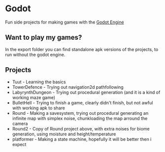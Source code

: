# Godot

Fun side projects for making games with the [Godot Engine](https://godotengine.org)

## Want to play my games?

In the export folder you can find standalone apk versions of the projects, to run without the godot engine.

## Projects

- Tuut - Learning the basics
- TowerDefence - Trying out navigation2d pathfollowing
- LabyrynthDungeon - Trying out procedural generation (and it is a kind of working maze game)
- BulletHell - Trying to finish a game, clearly didn't finish, but not awful with working apk to share
- Round - Making a savesystem, trying out procedural generating an infinite map with simplex noise, chunkloading the map arround the camera
- Round2 - Copy of Round project above, with extra noises for biome generation, using moisture and height/temperature
- platformer - Making a state machine, hopefully it will be better then i expect

